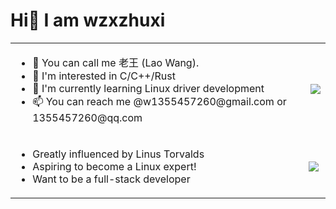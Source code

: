 # Hi👋 I am wzxzhuxi

<table>
  <tr>
    <td>
      <ul>
        <li>👋 You can call me 老王 (Lao Wang).</li>
        <li>👀 I'm interested in C/C++/Rust</li>
        <li>🌱 I'm currently learning Linux driver development</li>
        <li>📫 You can reach me @w1355457260@gmail.com or 1355457260@qq.com</li>
      </ul>
    </td>
    <td>
      <img align="right" src="https://github-readme-stats.vercel.app/api?username=wzxzhuxi&show_icons=true">
    </td>
  </tr>
  <tr>
    <td>
      <ul>
        <li>Greatly influenced by Linus Torvalds</li>
        <li>Aspiring to become a Linux expert!</li>
        <li>Want to be a full-stack developer</li>
      </ul>
    </td>
    <td>
      <img src="https://github-readme-stats.vercel.app/api/top-langs/?username=wzxzhuxi&layout=compact&theme=default" />
    </td>
  </tr>
</table>

